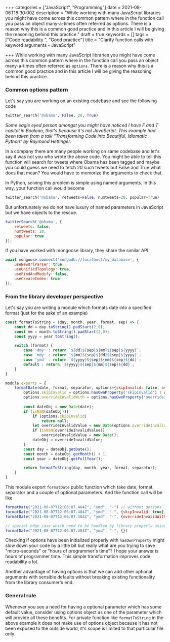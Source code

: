 +++
categories = ["JavaScript", "Programming"]
date = 2021-08-06T18:30:00Z
description = "While working with many JavaScript libraries you might have come across this common pattern where in the function call you pass an object many-a-times often referred as options. There is a reason why this is a common good practice and in this article I will be giving the reasoning behind this practice."
draft = true
keywords = []
tags = ["Code readability ", "Good practice"]
title = "Clarify function calls with keyword arguments - JavaScript"

+++
While working with many JavaScript libraries you might have come across this common pattern where in the function call you pass an object many-a-times often referred as `options`. There is a reason why this is a common good practice and in this article I will be giving the reasoning behind this practice.

### Common options pattern

Let's say you are working on an existing codebase and see the following code

```py
twitter_search('@obama', False, 20, True)
```

_Some eagle eyed person amongst you might have noticed I have F and T capital in Boolean, that's because it's not JavaScript. This example had been taken from a talk "Transforming Code into Beautiful, Idiomatic Python" by Raymond Hettinger._

In a company there are many people working on same codebase and let's say it was not you who wrote the above code. You might be able to tell this function will search for tweets where Obama has been tagged and maybe you could guess we need to fetch 20 such tweets but False and True what does that mean? You would have to memorize the arguments to check that.

In Python, solving this problem is simple using named arguments. In this way, your function call would become
```py
twitter_search('@obama', retweets=False, numtweets=20, popular=True)
```
But unfortunately we do not have luxury of named parameters in JavaScript but we have objects to the rescue.
```js
twitterSearch('@obama', {
	retweets: false,
    numtweets: 20,
    popular: true
});
```

If you have worked with mongoose library, they share the similar API
```js
await mongoose.connect('mongodb://localhost/my_database', {
    useNewUrlParser: true,
    useUnifiedTopology: true,
    useFindAndModify: false,
    useCreateIndex: true
});
```
### From the library developer perspective

Let's say you are writing a module which formats date into a specified format (just for the sake of an example)
```js
const formatToString = (day, month, year, format, sep) => {
    const dd = day.toString().padStart(2,0);
    const mm = month.toString().padStart(2,0);
    const yyyy = year.toString();

    switch (format) {
        case 'dmy' : return `${dd}${sep}${mm}${sep}${yyyy}`;
        case 'mdy' : return `${mm}${sep}${dd}${sep}${yyyy}`;
        case 'ymd' : return `${yyyy}${sep}${mm}${sep}${dd}`;
        default : return `${yyyy}${sep}${mm}${sep}${dd}`;
    }
}

module.exports = {
    formatDate(date, format, separator, options={skipInvalid: false, overrideInvalidWith: new Date()}) {
        options.skipInvalid = options.hasOwnProperty('skipInvalid') ? options.skipInvalid : false;
        options.overrideInvalidWith = options.hasOwnProperty('overrideInvalidWith') ? options.overrideInvalidWith : new Date();
        
		const dateObj = new Date(date);
        if (isNaN(dateObj)){
            if (options.skipInvalid)
            	return null;
            let overrideInvalidValue = new Date(options.overrideInvalidWith);
            if (isNaN(overrideInvalidValue))
            	overrideInvalidValue = new Date();
            dateObj = overrideInvalidValue;
        }
        const day = dateObj.getDate();
        const month = dateObj.getMonth() + 1;
        const year = dateObj.getFullYear();

        return formatToString(day, month, year, format, separator);
    }
}
```
This module export `formatDate` public function which take date, format, separator and a couple of optional parameters. And the function call will be like

```js
formatDate("2021-08-07T12:06:07.484Z", "ymd", "-") // without options
formatDate("2021-08-07T12:06:07.484Z", "ymd", "-", {skipInvalid: true}) // converts invalid date to null
formatDate("2021-08-07T12:06:07.484Z", "ymd", "-", {overrideInvalidWith: "2021-08-07T12:06:07.484Z"})

// special edge case which need to be handled by library properly using hasOwnProperty
formatDate("2021-08-07T12:06:07.484Z", "ymd", "-", {})
```

Checking if options have been initialized properly with `hasOwnProperty` might slow down your code by a little bit but really what are you trying to save "micro-seconds" or "hours of programmer's time"? I hope your answer is hours of programmer time. This simple transformation improves code readability a lot. 

Another advantage of having options is that we can add other optional arguments with sensible defaults without breaking existing functionality from the library consumer's end.

### General rule

Whenever you see a need for having a optional parameter which has some default value, consider using options object as one of the parameter which will provide all these benefits. For private function like `formatToString` in the above example it does not make use of options object because it has not been exposed to the outside world,  it's scope is limited to that particular file only.